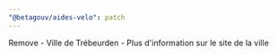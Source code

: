 ```yaml
---
"@betagouv/aides-velo": patch
---
```


Remove - Ville de Trébeurden - Plus d'information sur le site de la ville
